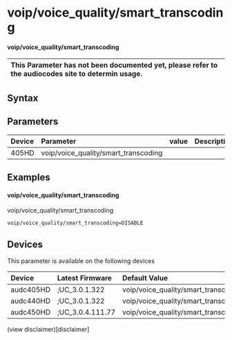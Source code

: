 ﻿---
description: voip/voice_quality/smart_transcoding
search: false
---

# voip/voice_quality/smart_transcoding

#### voip/voice_quality/smart_transcoding


| This Parameter has not been documented yet, please refer to the audiocodes site to determin usage.  | 
| :--- |

## Syntax

## Parameters
|Device|Parameter|value|Description|
|:---|:---|:---|:---|
| 405HD | voip/voice_quality/smart_transcoding |  |  |

## Examples
#### voip/voice_quality/smart_transcoding

voip/voice_quality/smart_transcoding

```
voip/voice_quality/smart_transcoding=DISABLE
```

## Devices
This parameter is available on the following devices

| Device | Latest Firmware | Default Value |
|:---|:---|:---|
| audc405HD | ;UC_3.0.1.322 | voip/voice_quality/smart_transcoding=DISABLE 
| audc440HD | ;UC_3.0.1.322 | voip/voice_quality/smart_transcoding=DISABLE 
| audc450HD | ;UC_3.0.4.111.77 | voip/voice_quality/smart_transcoding=DISABLE 

(view disclaimer)[disclaimer]
